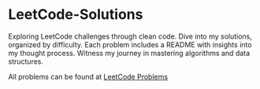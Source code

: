 # LeetCode-Solutions
Exploring LeetCode challenges through clean code. Dive into my solutions, organized by difficulty. Each problem includes a README with insights into my thought process. Witness my journey in mastering algorithms and data structures.

All problems can be found at [LeetCode Problems](https://leetcode.com/problemset/all/)
